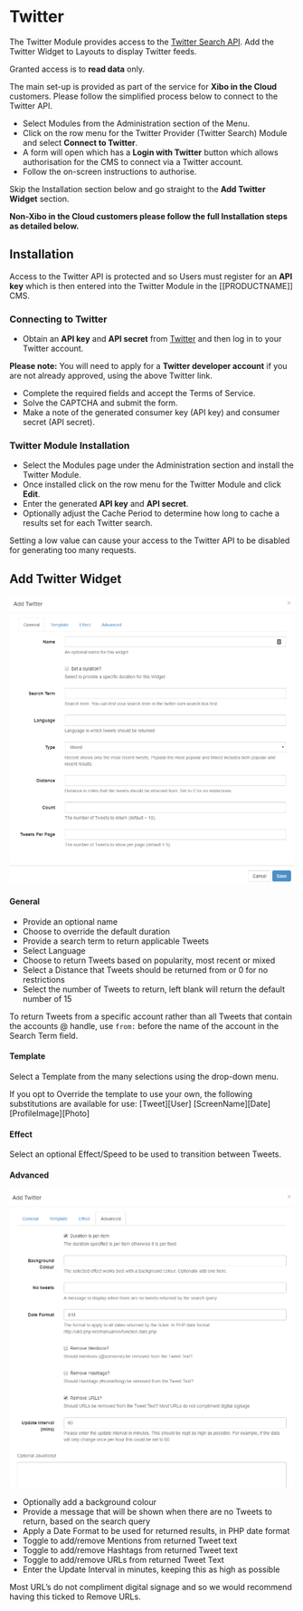 <!--toc=widgets-->
# Twitter

The Twitter Module provides access to the [Twitter Search API](https://dev.twitter.com/rest/public/search). Add the Twitter Widget to Layouts to display Twitter feeds.

<tip>

Granted access is to **read data** only.

</tip>

<nonwhite>
<cloud>

The main set-up is provided as part of the service for **Xibo in the Cloud** customers. Please follow the simplified process below to connect to the Twitter API.

- Select Modules from the Administration section of the Menu.
- Click on the row menu for the Twitter Provider (Twitter Search) Module and select **Connect to Twitter**.
- A form will open which has a **Login with Twitter** button which allows authorisation for the CMS to connect via a Twitter account.
- Follow the on-screen instructions to authorise.

Skip the Installation section below and go straight to the **Add Twitter Widget** section.

</cloud>

**Non-Xibo in the Cloud customers please follow the full Installation steps as detailed below.**

</nonwhite>

## Installation

Access to the Twitter API is protected and so Users must register for an **API key** which is then entered into the Twitter Module in the [[PRODUCTNAME]] CMS. 

### Connecting to Twitter

- Obtain an **API key** and **API secret** from [Twitter](https://apps.twitter.com) and then log in to your Twitter account. 

**Please note:** You will need to apply for a **Twitter developer account** if you are not already approved, using the above Twitter link.

- Complete the required fields and accept the Terms of Service.
- Solve the CAPTCHA and submit the form.
- Make a note of the generated consumer key (API key) and consumer secret (API secret).

### Twitter Module Installation

- Select the Modules page under the Administration section and install the Twitter Module.
- Once installed click on the row menu for the Twitter Module and click **Edit**.
- Enter the generated **API key** and **API secret**.
- Optionally adjust the Cache Period to determine how long to cache a results set for each Twitter search.

<tip>

Setting a low value can cause your access to the Twitter API to be disabled for generating too many requests.

</tip>

## Add Twitter Widget

![Twitter Add](img/media_Twitter_add.png)

#### **General**

- Provide an optional name
- Choose to override the default duration
- Provide a search term to return applicable Tweets
- Select Language
- Choose to return Tweets based on popularity, most recent or mixed
- Select a Distance that Tweets should be returned from or 0 for no restrictions
- Select the number of Tweets to return, left blank will return the default number of 15

<tip>

To return Tweets from a specific account rather than all Tweets that contain the accounts @ handle, use `from:` before the name of the account in the Search Term field.

</tip>

#### **Template**

Select a Template from the many selections using the drop-down menu.

<tip>

If you opt to Override the template to use your own, the following substitutions are available for use:
[Tweet][User]
[ScreenName][Date]
[ProfileImage][Photo]

</tip>

#### **Effect**

Select an optional Effect/Speed to be used to transition between Tweets.

#### **Advanced**

![Twitter Advanced](img/media_twitter_advanced.png)



- Optionally add a background colour
- Provide a message that will be shown when there are no Tweets to return, based on the search query
- Apply a Date Format to be used for returned results, in PHP date format
- Toggle to add/remove Mentions from returned Tweet text
- Toggle to add/remove Hashtags from returned Tweet text
- Toggle to add/remove URLs from returned Tweet Text
- Enter the Update Interval in minutes, keeping this as high as possible

<tip>

Most URL’s do not compliment digital signage and so we would recommend having this ticked to Remove URLs.

</tip>